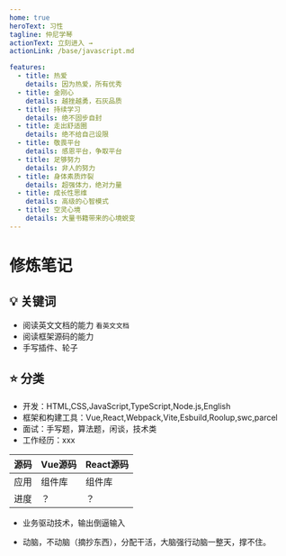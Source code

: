 ```yaml
---
home: true
heroText: 习性
tagline: 仲尼学琴
actionText: 立刻进入 →
actionLink: /base/javascript.md

features:
  - title: 热爱
    details: 因为热爱，所有优秀
  - title: 金刚心
    details: 越挫越勇，石灰品质
  - title: 持续学习
    details: 绝不固步自封
  - title: 走出舒适圈
    details: 绝不给自己设限
  - title: 敬畏平台
    details: 感恩平台，争取平台
  - title: 足够努力
    details: 非人的努力
  - title: 身体素质炸裂
    details: 超强体力，绝对力量
  - title: 成长性思维
    details: 高级的心智模式
  - title: 空灵心境
    details: 大量书籍带来的心境蜕变
---
```


# 修炼笔记

## :bulb: 关键词

* 阅读英文文档的能力 `看英文文档`
* 阅读框架源码的能力
* 手写插件、轮子

## :star: 分类

* 开发：HTML,CSS,JavaScript,TypeScript,Node.js,English
* 框架和构建工具：Vue,React,Webpack,Vite,Esbuild,Roolup,swc,parcel
* 面试：手写题，算法题，闲谈，技术类
* 工作经历：xxx

| 源码 | Vue源码 | React源码 |
| --- | --- | --- |
| 应用 | 组件库 | 组件库 |
| 进度 | ？ | ？ |

* 业务驱动技术，输出倒逼输入

* 动脑，不动脑（摘抄东西），分配干活，大脑强行动脑一整天，撑不住。